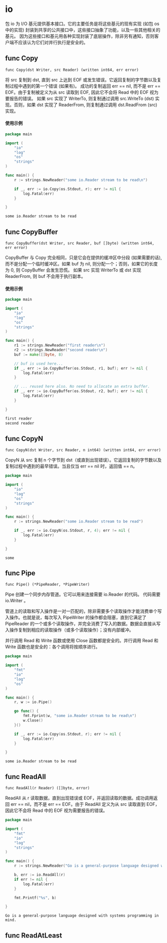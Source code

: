 # io

包 io 为 I/O 基元提供基本接口。它的主要任务是将这些基元的现有实现 (如包 os 中的实现) 封装到共享的公共接口中，这些接口抽象了功能，以及一些其他相关的基元。
因为这些接口和基元用各种实现封装了底层操作，除非另有通知，否则客户端不应该认为它们对并行执行是安全的。

## func Copy
```go{1}
func Copy(dst Writer, src Reader) (written int64, err error)
```

将 src 复制到 dst, 直到 src 上达到 EOF 或发生错误。它返回复制的字节数以及复制过程中遇到的第一个错误 (如果有)。
成功的复制返回 err == nil, 而不是 err == EOF。由于复制被定义为从 src 读取到 EOF, 因此它不会将 Read 中的 EOF 视为要报告的错误。
如果 src 实现了 WriterTo, 则复制通过调用 src.WriteTo (dst) 实现。否则，如果 dst 实现了 ReaderFrom, 则复制通过调用 dst.ReadFrom (src) 实现。

#### 使用示例
```go
package main

import (
	"io"
	"log"
	"os"
	"strings"
)

func main() {
	r := strings.NewReader("some io.Reader stream to be read\n")

	if _, err := io.Copy(os.Stdout, r); err != nil {
		log.Fatal(err)
	}

}
```


```go
some io.Reader stream to be read
```

## func CopyBuffer
```go{1}
func CopyBuffer(dst Writer, src Reader, buf []byte) (written int64, err error)
```
CopyBuffer 与 Copy 完全相同，只是它会在提供的缓冲区中分段 (如果需要的话), 而不是分配一个临时缓冲区。如果 buf 为 nil, 则分配一个；否则，如果它的长度为 0, 则 CopyBuffer 会发生恐慌。
如果 src 实现 WriterTo 或 dst 实现 ReaderFrom, 则 buf 不会用于执行副本。

#### 使用示例
```go
package main

import (
	"io"
	"log"
	"os"
	"strings"
)

func main() {
	r1 := strings.NewReader("first reader\n")
	r2 := strings.NewReader("second reader\n")
	buf := make([]byte, 8)

	// buf is used here...
	if _, err := io.CopyBuffer(os.Stdout, r1, buf); err != nil {
		log.Fatal(err)
	}

	// ... reused here also. No need to allocate an extra buffer.
	if _, err := io.CopyBuffer(os.Stdout, r2, buf); err != nil {
		log.Fatal(err)
	}

}
```

```go
first reader
second reader
```

## func CopyN
```go{1}
func CopyN(dst Writer, src Reader, n int64) (written int64, err error)
```

CopyN 从 src 复制 n 个字节到 dst（或直到出现错误）。它返回复制的字节数以及复制过程中遇到的最早错误。当且仅当 err == nil 时，返回值 == n。

```go
package main

import (
	"io"
	"log"
	"os"
	"strings"
)

func main() {
	r := strings.NewReader("some io.Reader stream to be read")

	if _, err := io.CopyN(os.Stdout, r, 4); err != nil {
		log.Fatal(err)
	}

}
```
```output
some
```

## func Pipe
```go{1}
func Pipe() (*PipeReader, *PipeWriter)
```
Pipe 创建一个同步内存管道。它可以用来连接需要 io.Reader 的代码。 代码需要 io.Writer 。

管道上的读取和写入操作是一对一匹配的，除非需要多个读取操作才能消费单个写入操作。也就是说，每次写入 PipeWriter 的操作都会阻塞，直到它满足了 PipeReader 的一个或多个读取操作，并完全消费了写入的数据。数据会直接从写入操作复制到相应的读取操作（或多个读取操作）；没有内部缓冲。

并行调用 Read 和 Write 函数或使用 Close 函数都是安全的。并行调用 Read 和 Write 函数也是安全的：各个调用将按顺序进行。

```go
package main

import (
	"fmt"
	"io"
	"log"
	"os"
)

func main() {
	r, w := io.Pipe()

	go func() {
		fmt.Fprint(w, "some io.Reader stream to be read\n")
		w.Close()
	}()

	if _, err := io.Copy(os.Stdout, r); err != nil {
		log.Fatal(err)
	}

}
```
```output
some io.Reader stream to be read
```

## func ReadAll
```go{1}
func ReadAll(r Reader) ([]byte, error)
```
ReadAll 从 r 读取数据，直到出现错误或 EOF，并返回读取的数据。成功调用返回 err == nil，而不是 err == EOF。由于 ReadAll 定义为从 src 读取直到 EOF，因此它不会将 Read 中的 EOF 视为需要报告的错误。

```go
package main

import (
	"fmt"
	"io"
	"log"
	"strings"
)

func main() {
	r := strings.NewReader("Go is a general-purpose language designed with systems programming in mind.")

	b, err := io.ReadAll(r)
	if err != nil {
		log.Fatal(err)
	}

	fmt.Printf("%s", b)

}
```
```output
Go is a general-purpose language designed with systems programming in mind.
```

## func ReadAtLeast






